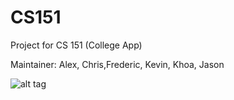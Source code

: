 CS151
======
Project for CS 151 (College App)

Maintainer: Alex, Chris,Frederic, Kevin, Khoa, Jason

![alt tag](https://github.com/khou/CS151/blob/sjsucanvas.png?raw=true)
